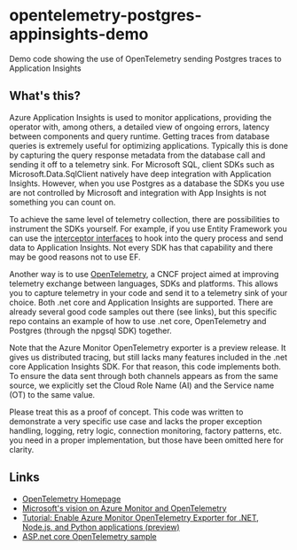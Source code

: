 # opentelemetry-postgres-appinsights-demo
Demo code showing the use of OpenTelemetry sending Postgres traces to Application Insights

## What's this?
Azure Application Insights is used to monitor applications, providing the operator with, among others, a detailed view of ongoing errors, latency between components and query runtime. 
Getting traces from database queries is extremely useful for optimizing applications. Typically this is done by capturing the query response metadata from the database call and sending it off to a telemetry sink.
For Microsoft SQL, client SDKs such as Microsoft.Data.SqlClient natively have deep integration with Application Insights. 
However, when you use Postgres as a database the SDKs you use are not controlled by Microsoft and integration with App Insights is not something you can count on. 

To achieve the same level of telemetry collection, there are possibilities to instrument the SDKs yourself. For example, if you use Entity Framework you can use the [interceptor interfaces](https://docs.microsoft.com/en-us/ef/core/logging-events-diagnostics/interceptors) to hook into the query process and send data to Application Insights.
Not every SDK has that capability and there may be good reasons not to use EF.

Another way is to use [OpenTelemetry](https://opentelemetry.io/), a CNCF project aimed at improving telemetry exchange between languages, SDKs and platforms. This allows you to capture telemetry in your code and send it to a telemetry sink of your choice. Both .net core and Application Insights are supported.
There are already several good code samples out there (see links), but this specific repo contains an example of how to use .net core, OpenTelemetry and Postgres (through the npgsql SDK) together. 

Note that the Azure Monitor OpenTelemetry exporter is a preview release. It gives us distributed tracing, but still lacks many features included in the .net core Application Insights SDK. 
For that reason, this code implements both. To ensure the data sent through both channels appears as from the same source, we explicitly set the Cloud Role Name (AI) and the Service name (OT) to the same value.

Please treat this as a proof of concept. This code was written to demonstrate a very specific use case and lacks the proper exception handling, logging, retry logic, connection monitoring, factory patterns, etc. you need in a proper implementation, but those have been omitted here for clarity. 

## Links

- [OpenTelemetry Homepage](https://www.opentelemetry.io)
- [Microsoft's vision on Azure Monitor and OpenTelemetry](https://techcommunity.microsoft.com/t5/azure-monitor-blog/opentelemetry-azure-monitor/ba-p/2737823)
- [Tutorial: Enable Azure Monitor OpenTelemetry Exporter for .NET, Node.js, and Python applications (preview)](https://docs.microsoft.com/en-us/azure/azure-monitor/app/opentelemetry-enable?tabs=net)
- [ASP.net core OpenTelemetry sample](https://github.com/open-telemetry/opentelemetry-dotnet/tree/main/examples/AspNetCore)
